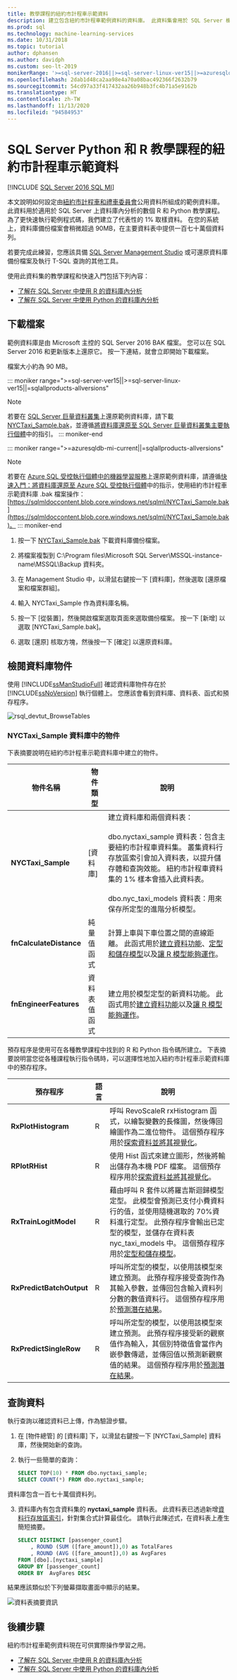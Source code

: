 ```yaml
---
title: 教學課程的紐約市計程車示範資料
description: 建立包含紐約市計程車範例資料的資料庫。 此資料集會用於 SQL Server 機器學習服務的 R 和 Python 教學課程。
ms.prod: sql
ms.technology: machine-learning-services
ms.date: 10/31/2018
ms.topic: tutorial
author: dphansen
ms.author: davidph
ms.custom: seo-lt-2019
monikerRange: '>=sql-server-2016||>=sql-server-linux-ver15||>=azuresqldb-mi-current||=sqlallproducts-allversions'
ms.openlocfilehash: 2dab1d48ca2aa98e4a70a08bac492366f2632b79
ms.sourcegitcommit: 54cd97a33f417432aa26b948b3fc4b71a5e9162b
ms.translationtype: HT
ms.contentlocale: zh-TW
ms.lasthandoff: 11/13/2020
ms.locfileid: "94584953"
---
```

# <a name="nyc-taxi-demo-data-for-sql-server-python-and-r-tutorials"></a>SQL Server Python 和 R 教學課程的紐約市計程車示範資料
[!INCLUDE [SQL Server 2016 SQL MI](../../includes/applies-to-version/sqlserver2016-asdbmi.md)]

本文說明如何設定由[紐約市計程車和禮車委員會](http://www.nyc.gov/html/tlc/html/about/trip_record_data.shtml)公用資料所組成的範例資料庫。 此資料用於適用於 SQL Server 上資料庫內分析的數個 R 和 Python 教學課程。 為了更快速執行範例程式碼，我們建立了代表性的 1% 取樣資料。 在您的系統上，資料庫備份檔案會稍微超過 90MB，在主要資料表中提供一百七十萬個資料列。

若要完成此練習，您應該具備 [SQL Server Management Studio](../../ssms/download-sql-server-management-studio-ssms.md?view=sql-server-2017&preserve-view=true) 或可還原資料庫備份檔案及執行 T-SQL 查詢的其他工具。

使用此資料集的教學課程和快速入門包括下列內容：

+ [了解在 SQL Server 中使用 R 的資料庫內分析](r-taxi-classification-introduction.md)
+ [了解在 SQL Server 中使用 Python 的資料庫內分析](python-taxi-classification-introduction.md)

## <a name="download-files"></a>下載檔案

範例資料庫是由 Microsoft 主控的 SQL Server 2016 BAK 檔案。 您可以在 SQL Server 2016 和更新版本上還原它。 按一下連結，就會立即開始下載檔案。 

檔案大小約為 90 MB。

::: moniker range=">=sql-server-ver15||>=sql-server-linux-ver15||=sqlallproducts-allversions"
>[!NOTE]
>若要在 [SQL Server 巨量資料叢集](../../big-data-cluster/big-data-cluster-overview.md)上還原範例資料庫，請下載 [NYCTaxi_Sample.bak](https://sqlmldoccontent.blob.core.windows.net/sqlml/NYCTaxi_Sample.bak)，並遵循[將資料庫還原至 SQL Server 巨量資料叢集主要執行個體](../../big-data-cluster/data-ingestion-restore-database.md)中的指引。
::: moniker-end

::: moniker range=">=azuresqldb-mi-current||=sqlallproducts-allversions"
>[!NOTE]
>若要在 [Azure SQL 受控執行個體中的機器學習服務](/azure/azure-sql/managed-instance/machine-learning-services-overview)上還原範例資料庫，請遵循[快速入門：將資料庫還原至 Azure SQL 受控執行個體](/azure/azure-sql/managed-instance/restore-sample-database-quickstart)中的指示，使用紐約市計程車示範資料庫 .bak 檔案操作：[https://sqlmldoccontent.blob.core.windows.net/sqlml/NYCTaxi_Sample.bak](https://sqlmldoccontent.blob.core.windows.net/sqlml/NYCTaxi_Sample.bak)。
::: moniker-end

1. 按一下 [NYCTaxi_Sample.bak](https://sqlmldoccontent.blob.core.windows.net/sqlml/NYCTaxi_Sample.bak) 下載資料庫備份檔案。

2. 將檔案複製到 C:\Program files\Microsoft SQL Server\MSSQL-instance-name\MSSQL\Backup 資料夾。

3. 在 Management Studio 中，以滑鼠右鍵按一下 [資料庫]，然後選取 [還原檔案和檔案群組]。

4. 輸入 NYCTaxi_Sample 作為資料庫名稱。

5. 按一下 [從裝置]，然後開啟檔案選取頁面來選取備份檔案。 按一下 [新增] 以選取 [NYCTaxi_Sample.bak]。

6. 選取 [還原] 核取方塊，然後按一下 [確定] 以還原資料庫。

## <a name="review-database-objects"></a>檢閱資料庫物件
   
使用 [!INCLUDE[ssManStudioFull](../../includes/ssmanstudiofull-md.md)] 確認資料庫物件存在於 [!INCLUDE[ssNoVersion](../../includes/ssnoversion-md.md)] 執行個體上。 您應該會看到資料庫、資料表、函式和預存程序。
  
   ![rsql_devtut_BrowseTables](media/rsql-devtut-browsetables.png "rsql_devtut_BrowseTables")

### <a name="objects-in-nyctaxi_sample-database"></a>NYCTaxi_Sample 資料庫中的物件

下表摘要說明在紐約市計程車示範資料庫中建立的物件。

|**物件名稱**|**物件類型**|**說明**|
|----------|------------------------|---------------|
|**NYCTaxi_Sample** | [資料庫] | 建立資料庫和兩個資料表：<br /><br />dbo.nyctaxi_sample 資料表：包含主要紐約市計程車資料集。 叢集資料行存放區索引會加入資料表，以提升儲存體和查詢效能。 紐約市計程車資料集的 1% 樣本會插入此資料表。<br /><br />dbo.nyc_taxi_models 資料表：用來保存所定型的進階分析模型。|
|**fnCalculateDistance** |純量值函式 | 計算上車與下車位置之間的直線距離。 此函式用於[建立資料功能](r-taxi-classification-create-features.md)、[定型和儲存模型](r-taxi-classification-train-model.md)以及[讓 R 模型能夠運作](r-taxi-classification-deploy-model.md)。|
|**fnEngineerFeatures** |資料表值函式 | 建立用於模型定型的新資料功能。 此函式用於[建立資料功能](r-taxi-classification-create-features.md)以及[讓 R 模型能夠運作](r-taxi-classification-deploy-model.md)。|


預存程序是使用可在各種教學課程中找到的 R 和 Python 指令碼所建立。 下表摘要說明當您從各種課程執行指令碼時，可以選擇性地加入紐約市計程車示範資料庫中的預存程序。

|**預存程序**|**語言**|**說明**|
|-------------------------|------------|---------------|
|**RxPlotHistogram** |R | 呼叫 RevoScaleR rxHistogram 函式，以繪製變數的長條圖，然後傳回繪圖作為二進位物件。 這個預存程序用於[探索資料並將其視覺化](r-taxi-classification-explore-data.md)。|
|**RPlotRHist** |R| 使用 Hist 函式來建立圖形，然後將輸出儲存為本機 PDF 檔案。 這個預存程序用於[探索資料並將其視覺化](r-taxi-classification-explore-data.md)。|
|**RxTrainLogitModel**  |R| 藉由呼叫 R 套件以將羅吉斯迴歸模型定型。 此模型會預測已支付小費資料行的值，並使用隨機選取的 70%資料進行定型。 此預存程序會輸出已定型的模型，並儲存在資料表 nyc_taxi_models 中。 這個預存程序用於[定型和儲存模型](r-taxi-classification-train-model.md)。|
|**RxPredictBatchOutput**  |R | 呼叫所定型的模型，以使用該模型來建立預測。 此預存程序接受查詢作為其輸入參數，並傳回包含輸入資料列分數的數值資料行。 這個預存程序用於[預測潛在結果](r-taxi-classification-deploy-model.md)。|
|**RxPredictSingleRow**  |R| 呼叫所定型的模型，以使用該模型來建立預測。 此預存程序接受新的觀察值作為輸入，其個別特徵值會當作內嵌參數傳遞，並傳回值以預測新觀察值的結果。 這個預存程序用於[預測潛在結果](r-taxi-classification-deploy-model.md)。|

## <a name="query-the-data"></a>查詢資料

執行查詢以確認資料已上傳，作為驗證步驟。

1. 在 [物件總管] 的 [資料庫] 下，以滑鼠右鍵按一下 [NYCTaxi_Sample] 資料庫，然後開始新的查詢。

2. 執行一些簡單的查詢：

    ```sql
    SELECT TOP(10) * FROM dbo.nyctaxi_sample;
    SELECT COUNT(*) FROM dbo.nyctaxi_sample;
    ```
資料庫包含一百七十萬個資料列。

3. 資料庫內有包含資料集的 **nyctaxi_sample** 資料表。 此資料表已透過新增[資料行存放區索引](../../relational-databases/indexes/columnstore-indexes-overview.md)，針對集合式計算最佳化。 請執行此陳述式，在資料表上產生簡短摘要。

    ```sql
    SELECT DISTINCT [passenger_count]
        , ROUND (SUM ([fare_amount]),0) as TotalFares
        , ROUND (AVG ([fare_amount]),0) as AvgFares
    FROM [dbo].[nyctaxi_sample]
    GROUP BY [passenger_count]
    ORDER BY  AvgFares DESC
    ````
結果應該類似於下列螢幕擷取畫面中顯示的結果。

  ![資料表摘要資訊](media/nyctaxidatatablesummary.png "查詢結果")

## <a name="next-steps"></a>後續步驟

紐約市計程車範例資料現在可供實際操作學習之用。

+ [了解在 SQL Server 中使用 R 的資料庫內分析](r-taxi-classification-introduction.md)
+ [了解在 SQL Server 中使用 Python 的資料庫內分析](python-taxi-classification-introduction.md)